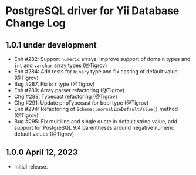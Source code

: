 # PostgreSQL driver for Yii Database Change Log

## 1.0.1 under development

- Enh #282: Support `numeric` arrays, improve support of domain types and `int` and `varchar` array types (@Tigrov)
- Enh #284: Add tests for `binary` type and fix casting of default value (@Tigrov)
- Bug #287: Fix `bit` type (@Tigrov)
- Enh #289: Array parser refactoring (@Tigrov)
- Chg #288: Typecast refactoring (@Tigrov)
- Chg #291: Update phpTypecast for bool type (@Tigrov)
- Enh #294: Refactoring of `Schema::normalizeDefaultValue()` method (@Tigrov)
- Bug #295: Fix multiline and single quote in default string value, add support for PostgreSQL 9.4 parentheses around negative numeric default values (@Tigrov)

## 1.0.0 April 12, 2023

- Initial release.
